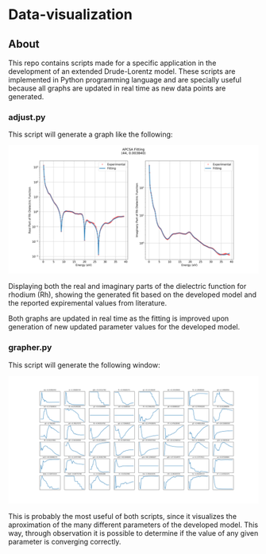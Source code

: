 # Data-visualization

## About

This repo contains scripts made for a specific application in the development of an extended Drude-Lorentz model. These scripts are implemented in Python programming language and are specially useful because all graphs are updated in real time as new data points are generated.

### adjust.py

This script will generate a graph like the following:

![RH APCSA fitting](./img/fitting.png "APCSA fitting")

Displaying both the real and imaginary parts of the dielectric function for rhodium (Rh), showing the generated fit based on the developed model and the reported expiremental values from literature.

Both graphs are updated in real time as the fitting is improved upon generation of new updated parameter values for the developed model.

### grapher.py

This script will generate the following window:

![RH APCSA params](./img/grapher.png "APCSA params")

This is probably the most useful of both scripts, since it visualizes the aproximation of the many different parameters of the developed model. This way, through observation it is possible to determine if the value of any given parameter is converging correctly.
